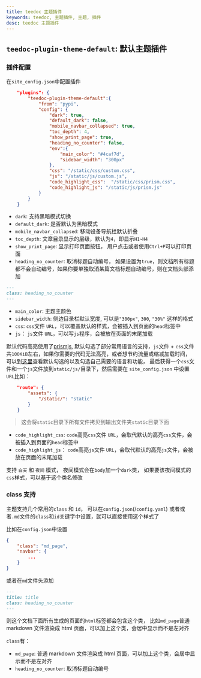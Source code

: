 ```yaml
---
title: teedoc 主题插件
keywords: teedoc, 主题插件, 主题, 插件
desc: teedoc 主题插件
---
```



## `teedoc-plugin-theme-default`: 默认主题插件

### 插件配置

在`site_config.json`中配置插件
```json
    "plugins": {
        "teedoc-plugin-theme-default":{
            "from": "pypi",
            "config": {
                "dark": true,
                "default_dark": false,
                "mobile_navbar_collapsed": true,
                "toc_depth": 4,
                "show_print_page": true,
                "heading_no_counter": false,
                "env":{
                    "main_color": "#4caf7d",
                    "sidebar_width": "300px"
                },
                "css": "/static/css/custom.css",
                "js": "/static/js/custom.js",
                "code_highlight_css":  "/static/css/prism.css",
                "code_highlight_js": "/static/js/prism.js"
            }
        }
    }
```

* `dark`: 支持黑暗模式切换
* `default_dark`: 是否默认为黑暗模式
* `mobile_navbar_collapsed`: 移动设备导航栏默认折叠
* `toc_depth`: 文章目录显示的层级，默认为`4`，即显示`H1~H4`
* `show_print_page`: 显示打印页面按钮， 用户点击或者使用`Ctrl+P`可以打印页面
* `heading_no_counter`: 取消标题自动编号， 如果设置为`true`，则文档所有标题都不会自动编号，如果你要单独取消某篇文档标题自动编号，则在文档头部添加
```markdown
---
class: heading_no_counter
---
```
* `main_color`: 主题主颜色
* `sidebar_width`: 侧边目录栏默认宽度, 可以是`"300px"`, `300`, `"30%"` 这样的格式
* `css`: `css`文件 `URL`，可以覆盖默认的样式，会被插入到页面的`head`标签中
* `js`： `js`文件 `URL`，可以写`js`程序，会被放在页面的末尾加载

默认代码高亮使用了[prismjs](https://prismjs.com/), 默认勾选了部分常用语言的支持，`js`文件 + `css`文件共`100KiB`左右，如果你需要的代码无法高亮，或者想节约流量或缩减加载时间，可以到[这里](https://prismjs.com/download.html#themes=prism-tomorrow&languages=markup+css+clike+javascript+bash+c+cpp+cmake+coffeescript+docker+go+ini+java+json+json5+kotlin+latex+less+lua+makefile+markdown+markup-templating+objectivec+php+powershell+python+jsx+tsx+ruby+rust+sass+scss+shell-session+sql+swift+textile+typescript+yaml&plugins=line-numbers+highlight-keywords+toolbar+copy-to-clipboard+match-braces)查看默认勾选的以及勾选自己需要的语言和功能， 最后获得一个`css`文件和一个`js`文件放到`static/js/`目录下，然后需要在 `site_config.json` 中设置`URL`比如：
```json
    "route": {
        "assets": {
            "/static/": "static"
        }
    }
```
> 这会将`static`目录下所有文件拷贝到输出文件夹`static`目录下面

* `code_highlight_css`: `code`高亮`css`文件 `URL`，会取代默认的高亮`css`文件，会被插入到页面的`head`标签中
* `code_highlight_js`： `code`高亮`js`文件 `URL`，会取代默认的高亮`js`文件，会被放在页面的末尾加载

支持 `白天` 和 `夜间` 模式， 夜间模式会在`body`加一个`dark`类， 如果要该夜间模式的`css`样式，可以基于这个类名修改

### class 支持

主题支持几个常用的`class` 和 `id`， 可以在`config.json`(/`config.yaml`) 或者或者`.md`文件的`class`和`id`关键字中设置，就可以直接使用这个样式了

比如在`config.json`中设置
```json
{
    "class": "md_page",
    "navbar": {
        ...
    }
}
```

或者在`md`文件头添加
```markdown
---
title: title
class: heading_no_counter
---
```


则这个文档下面所有生成的页面的`html`标签都会包含这个类， 比如`md_page`普通 markdown 文件渲染成 html 页面，可以加上这个类，会居中显示而不是左对齐

`class`有：
* `md_page`: 普通 markdown 文件渲染成 html 页面，可以加上这个类，会居中显示而不是左对齐
* `heading_no_counter`: 取消标题自动编号
